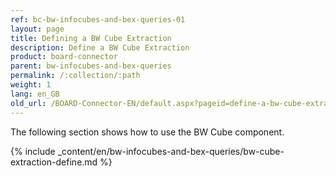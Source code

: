```yaml
---
ref: bc-bw-infocubes-and-bex-queries-01
layout: page
title: Defining a BW Cube Extraction
description: Define a BW Cube Extraction
product: board-connector
parent: bw-infocubes-and-bex-queries
permalink: /:collection/:path
weight: 1
lang: en_GB
old_url: /BOARD-Connector-EN/default.aspx?pageid=define-a-bw-cube-extraction
---
```

The following section shows how to use the BW Cube component.

{% include _content/en/bw-infocubes-and-bex-queries/bw-cube-extraction-define.md %}